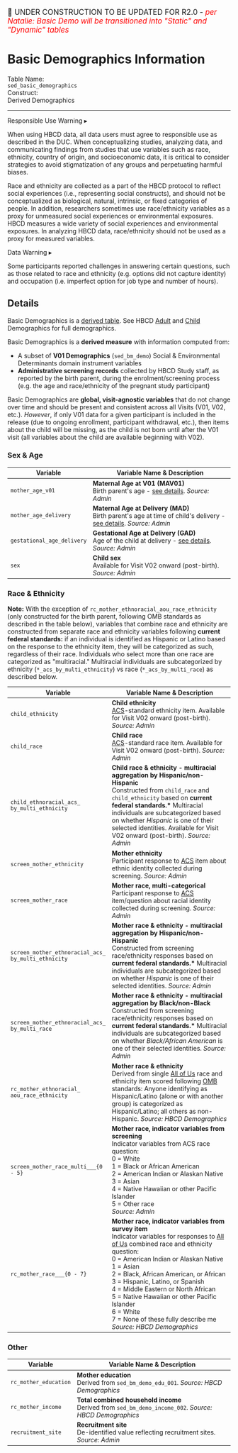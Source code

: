<p style="font-size: 1.2em;">🚧 UNDER CONSTRUCTION TO BE UPDATED FOR R2.0 - <i style="color: red;">per Natalie: Basic Demo will be transitioned into "Static" and "Dynamic" tables</i></p>

# Basic Demographics Information

<div class="info-block">
  <div class="info-row">
    <div class="info-label"><i class="fa fa-table"></i> Table Name:</div>
    <div class="info-value"><code>sed_basic_demographics</code></div>
  </div>
  <div class="info-row">
    <div class="info-label"><i class="fa-solid fa-tape"></i> Construct:</div>
    <div class="info-value">Derived Demographics</div>
  </div>
</div>

---------------------------------------------

<div id="alert" class="alert-banner" onclick="toggleCollapse(this)">
  <span class="emoji"><i class="fas fa-exclamation-circle"></i></span>
  <span class="text-with-link">
  <span class="text">Responsible Use Warning</span>
  <a class="anchor-link" href="#alert" title="Copy link">
  <i class="fa-solid fa-link"></i>
  </a>
  </span>
  <span class="arrow">▸</span>
</div>
<div class="alert-collapsible-content">
<p>When using HBCD data, all data users must agree to responsible use as described in the DUC. When conceptualizing studies, analyzing data, and communicating findings from studies that use variables such as race, ethnicity, country of origin, and socioeconomic data, it is critical to consider strategies to avoid stigmatization of any groups and perpetuating harmful biases.</p> 
<p>Race and ethnicity are collected as a part of the HBCD protocol to reflect social experiences (i.e., representing social constructs), and should not be conceptualized as biological, natural, intrinsic, or fixed categories of people. In addition, researchers sometimes use race/ethnicity variables as a proxy for unmeasured social experiences or environmental exposures. HBCD measures a wide variety of social experiences and environmental exposures. In analyzing HBCD data, race/ethnicity should not be used as a proxy for measured variables.</p>
</div>

<div id="warning" class="warning-banner" onclick="toggleCollapse(this)">
    <span class="emoji"><i class="fas fa-exclamation-triangle"></i></span>
  <span class="text-with-link">
  <span class="text">Data Warning</i></span>
  <a class="anchor-link" href="#warning" title="Copy link">
  <i class="fa-solid fa-link"></i>
  </a>
  </span>
  <span class="arrow">▸</span>
</div>
<div class="warning-collapsible-content">
<p>Some participants reported challenges in answering certain questions, such as those related to race and ethnicity (e.g. options did not capture identity) and occupation (i.e. imperfect option for job type and number of hours).</p> 
</div>

## Details

<p>
<div class="table-banner">
  <span class="emoji"><i class="fa-regular fa-lightbulb"></i></span>
  <span class="text">Basic Demographics is a <a href="../../../access/metadata/#exceptions-derived" target="_blank">derived table</a>. See HBCD <a href="../../SED/demo-cg/" target="_blank">Adult</a> and <a href="../../SED/demo-ch/" target="_blank">Child</a> Demographics for full demographics.</span>
</div>
</p>

Basic Demographics is a **derived measure** with information computed from: 

- A subset of **V01 Demographics** (`sed_bm_demo`) Social & Environmental Determinants domain instrument variables 
- **Administrative screening records** collected by HBCD Study staff, as reported by the birth parent, during the enrolment/screening process (e.g. the age and race/ethnicity of the pregnant study participant)

Basic Demographics are **global, visit-agnostic variables** that do not change over time and should be present and consistent across all Visits (V01, V02, etc.). *However*, if only V01 data for a given participant is included in the release (due to ongoing enrollment, participant withdrawal, etc.), then items about the child will be missing, as the child is not born until after the V01 visit (all variables about the child are available beginning with V02).

### Sex & Age

<table style="width: 100%; border-collapse: collapse; table-layout: fixed; font-size: 14px;">
<thead>
  <tr>
    <th style="width: 10%;">Variable</th>
    <th style="width: 80%;">Variable Name & Description</th>
  </tr>
</thead>
<tbody>
<tr>
<td><code>mother_age_v01</code></td>
<td style="word-wrap: break-word; white-space: normal;"><b>Maternal Age at V01 (MAV01)</b><br>Birth parent's age - <a href="../../agevariables/#basic-demographics">see details</a>. <i>Source: Admin</i></td>
</tr>
<tr>
<td><code>mother_age_delivery</code></td>
<td style="word-wrap: break-word; white-space: normal;"><b>Maternal Age at Delivery (MAD)</b><br>Birth parent's age at time of child's delivery - <a href="../../agevariables/#basic-demographics">see details</a>. <i>Source: Admin</i></td>
</tr>
<tr>
<td><code>gestational_age_delivery</code></td>
<td style="word-wrap: break-word; white-space: normal;">
    <b>Gestational Age at Delivery (GAD)</b><br>
    Age of the child at delivery - <a href="../../agevariables/#basic-demographics">see details</a>. <i>Source: Admin</i></td>
</tr>
<tr>
<td><code>sex</code></td>
<td style="word-wrap: break-word; white-space: normal;">
    <b>Child sex</b><br>
    Available for Visit V02 onward (post-birth). <i>Source: Admin</i></td>
</tr>
</tbody>
</table>

### Race & Ethnicity

**Note:** With the exception of `rc_mother_ethnoracial_aou_race_ethnicity` (only constructed for the birth parent, following OMB standards as described in the table below), variables that combine race and ethnicity are constructed from separate race and ethnicity variables following **current federal standards:** if an individual is identified as Hispanic or Latino based on the response to the ethnicity item, they will be categorized as such, regardless of their race. Individuals who select more than one race are categorized as "multiracial." Multiracial individuals are subcategorized by ethnicity (`*_acs_by_multi_ethnicity`) vs race (`*_acs_by_multi_race`) as described below.

<table style="width: 100%; border-collapse: collapse; table-layout: fixed; font-size: 14px;">
<thead>
  <tr>
    <th style="width: 10%;">Variable</th>
    <th style="width: 80%;">Variable Name & Description</th>
  </tr>
</thead>
<tbody>
<tr>
<td><code>child_ethnicity</code></td>
<td style="word-wrap: break-word; white-space: normal;">
    <b>Child ethnicity</b><br>
    <a href="https://www.census.gov/programs-surveys/acs.html">ACS</a>-standard ethnicity item. Available for Visit V02 onward (post-birth). <i>Source: Admin</i></td>
</tr>
<tr>
<td><code>child_race</code></td>
<td style="word-wrap: break-word; white-space: normal;">
    <b>Child race</b><br>
    <a href="https://www.census.gov/programs-surveys/acs.html">ACS</a>-standard race item. Available for Visit V02 onward (post-birth). <i>Source: Admin</i></td>
</tr>
<tr>
<td style="word-wrap: break-word; white-space: normal;"><code>child_ethnoracial_acs_<br>by_multi_ethnicity</code></td>
<td style="word-wrap: break-word; white-space: normal;">
     <b>Child race & ethnicity - multiracial aggregation by Hispanic/non-Hispanic</b><br>
     Constructed from <code>child_race</code> and <code>child_ethnicity</code> based on <b>current federal standards.*</b> Multiracial individuals are subcategorized based on whether <i>Hispanic</i> is one of their selected identities. Available for Visit V02 onward (post-birth). <i>Source: Admin</i></td>
</tr>
<tr>
<td><code>screen_mother_ethnicity</code></td>
<td style="word-wrap: break-word; white-space: normal;">
    <b>Mother ethnicity</b><br>
    Participant response to <a href="https://www.census.gov/programs-surveys/acs.html">ACS</a> item about ethnic identity collected during screening. <i>Source: Admin</i></td>
</tr>
<tr>
<td><code>screen_mother_race</code></td>
<td style="word-wrap: break-word; white-space: normal;">
    <b>Mother race, multi-categorical</b><br>
    Participant response to <a href="https://www.census.gov/programs-surveys/acs.html">ACS</a> item/question about racial identity collected during screening. <i>Source: Admin</i></td>
</tr>
<tr>
<td style="word-wrap: break-word; white-space: normal;"><code>screen_mother_ethnoracial_acs_<br>by_multi_ethnicity</code></td>
<td style="word-wrap: break-word; white-space: normal;">
    <b>Mother race & ethnicity - multiracial aggregation by Hispanic/non-Hispanic</b><br>
    Constructed from screening race/ethnicity responses based on <b>current federal standards.*</b> Multiracial individuals are subcategorized based on whether <i>Hispanic</i> is one of their selected identities. <i>Source: Admin</i></td>
</tr>
<tr>
<td style="word-wrap: break-word; white-space: normal;"><code>screen_mother_ethnoracial_acs_<br>by_multi_race</code></td>
<td style="word-wrap: break-word; white-space: normal;">
    <b>Mother race & ethnicity - multiracial aggregation by Black/non-Black</b><br>
    Constructed from screening race/ethnicity responses based on <b>current federal standards.*</b> Multiracial individuals are subcategorized based on whether <i>Black/African American</i> is one of their selected identities. <i>Source: Admin</i></td>
</tr>
<tr>
<td style="word-break: break-all; white-space: normal;"><code>rc_mother_ethnoracial_<br>aou_race_ethnicity</code></td>
<td style="word-wrap: break-word; white-space: normal;">
    <b>Mother race & ethnicity</b><br>
    Derived from single <a class="in-cell-link" href="https://support.researchallofus.org/hc/en-us/articles/360039299632-Race-and-ethnicity-generalizations" target="_blank">All of Us</a> race and ethnicity item scored following <a href="https://www.federalregister.gov/documents/2023/01/27/2023-01635/initial-proposals-for-updating-ombs-race-and-ethnicity-statistical-standards">OMB</a> standards: Anyone identifying as Hispanic/Latino (alone or with another group) is categorized as Hispanic/Latino; all others as non-Hispanic. <i>Source: HBCD Demographics</i></td>
</tr>
<tr>
<td style="word-break: break-all; white-space: normal;"><code>screen_mother_race_multi___{0 - 5}</code></td>
<td style="word-wrap: break-word; white-space: normal;">
    <b>Mother race, indicator variables from screening</b><br>
    Indicator variables from ACS race question:<br>
    0 = White<br>
    1 = Black or African American<br>
    2 = American Indian or Alaskan Native<br>
    3 = Asian<br>
    4 = Native Hawaiian or other Pacific Islander<br>
    5 = Other race<br>
    <i>Source: Admin</i></td>
</tr>
<tr>
<td style="word-wrap: break-word; white-space: normal;"><code>rc_mother_race___{0 - 7}</code></td>
<td style="word-wrap: break-word; white-space: normal;">
    <b>Mother race, indicator variables from survey item</b><br>
    Indicator variables for responses to <a class="in-cell-link" href="https://support.researchallofus.org/hc/en-us/articles/360039299632-Race-and-ethnicity-generalizations" target="_blank">All of Us</a> combined race and ethnicity question:<br>
    0 = American Indian or Alaskan Native<br>
    1 = Asian<br>
    2 = Black, African American, or African<br>
    3 = Hispanic, Latino, or Spanish<br>
    4 = Middle Eastern or North African<br>
    5 = Native Hawaiian or other Pacific Islander<br>
    6 = White<br>
    7 = None of these fully describe me<br>
    <i>Source: HBCD Demographics</i></td>
</tr>
</tbody>
</table>

### Other

<table style="width: 100%; border-collapse: collapse; table-layout: fixed; font-size: 14px;">
<thead>
  <tr>
    <th style="width: 10%;">Variable</th>
    <th style="width: 80%;">Variable Name & Description</th>
  </tr>
</thead>
<tbody>
<tr>
<td><code>rc_mother_education</code></td>
<td style="word-wrap: break-word; white-space: normal;">
    <b>Mother education</b><br>
    Derived from <code>sed_bm_demo_edu_001</code>. <i>Source: HBCD Demographics</i></td>
</tr>
<tr>
<td><code>rc_mother_income</code></td>
<td style="word-wrap: break-word; white-space: normal;">
    <b>Total combined household income</b><br>
    Derived from <code>sed_bm_demo_income_002</code>. <i>Source: HBCD Demographics</i></td>
</tr>
<tr>
<td><code>recruitment_site</code></td>
<td style="word-wrap: break-word; white-space: normal;">
    <b>Recruitment site</b><br>
    De-identified value reflecting recruitment sites. <i>Source: Admin</i></td>
</tr>
</tbody>
</table>
